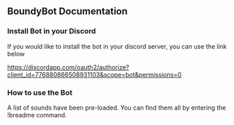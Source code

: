 ## BoundyBot Documentation ##

### Install Bot in your Discord ###

If you would like to install the bot in your discord server, you can use the link below

https://discordapp.com/oauth2/authorize?client_id=776880866508931103&scope=bot&permissions=0

### How to use the Bot ###

A list of sounds have been pre-loaded. You can find them all by entering the !breadme command.
